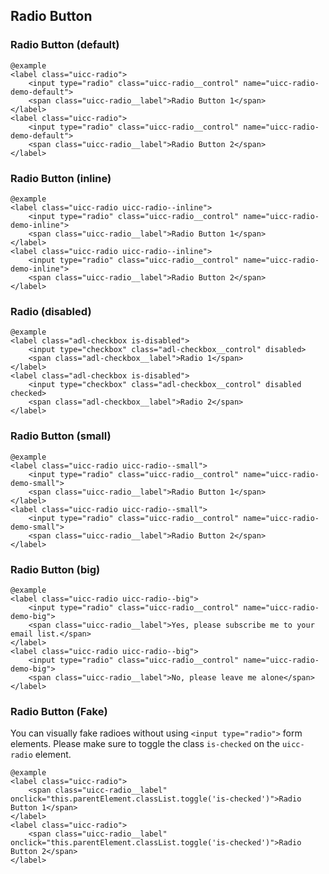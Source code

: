 ## Radio Button

### Radio Button (default)

    @example
    <label class="uicc-radio">
        <input type="radio" class="uicc-radio__control" name="uicc-radio-demo-default">
        <span class="uicc-radio__label">Radio Button 1</span>
    </label>
    <label class="uicc-radio">
        <input type="radio" class="uicc-radio__control" name="uicc-radio-demo-default">
        <span class="uicc-radio__label">Radio Button 2</span>
    </label>

### Radio Button (inline)
  
    @example
    <label class="uicc-radio uicc-radio--inline">
        <input type="radio" class="uicc-radio__control" name="uicc-radio-demo-inline">
        <span class="uicc-radio__label">Radio Button 1</span>
    </label>
    <label class="uicc-radio uicc-radio--inline">
        <input type="radio" class="uicc-radio__control" name="uicc-radio-demo-inline">
        <span class="uicc-radio__label">Radio Button 2</span>
    </label>

### Radio (disabled)

    @example
    <label class="adl-checkbox is-disabled">
        <input type="checkbox" class="adl-checkbox__control" disabled>
        <span class="adl-checkbox__label">Radio 1</span>
    </label>
    <label class="adl-checkbox is-disabled">
        <input type="checkbox" class="adl-checkbox__control" disabled checked>
        <span class="adl-checkbox__label">Radio 2</span>
    </label>

### Radio Button (small)
  
    @example
    <label class="uicc-radio uicc-radio--small">
        <input type="radio" class="uicc-radio__control" name="uicc-radio-demo-small">
        <span class="uicc-radio__label">Radio Button 1</span>
    </label>
    <label class="uicc-radio uicc-radio--small">
        <input type="radio" class="uicc-radio__control" name="uicc-radio-demo-small">
        <span class="uicc-radio__label">Radio Button 2</span>
    </label>

### Radio Button (big)

    @example
    <label class="uicc-radio uicc-radio--big">
        <input type="radio" class="uicc-radio__control" name="uicc-radio-demo-big">
        <span class="uicc-radio__label">Yes, please subscribe me to your email list.</span>
    </label>
    <label class="uicc-radio uicc-radio--big">
        <input type="radio" class="uicc-radio__control" name="uicc-radio-demo-big">
        <span class="uicc-radio__label">No, please leave me alone</span>
    </label>

### Radio Button (Fake)

You can visually fake radioes without using ```<input type="radio">``` form elements.
Please make sure to toggle the class ```is-checked``` on the ```uicc-radio``` element.

    @example
    <label class="uicc-radio">
        <span class="uicc-radio__label" onclick="this.parentElement.classList.toggle('is-checked')">Radio Button 1</span>
    </label>
    <label class="uicc-radio">
        <span class="uicc-radio__label" onclick="this.parentElement.classList.toggle('is-checked')">Radio Button 2</span>
    </label>
